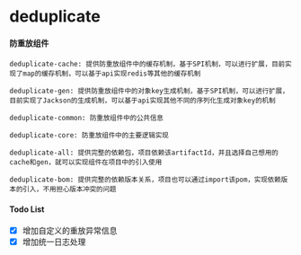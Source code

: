 # deduplicate
#### 防重放组件

`deduplicate-cache: 提供防重放组件中的缓存机制，基于SPI机制，可以进行扩展，目前实现了map的缓存机制，可以基于api实现redis等其他的缓存机制`

`deduplicate-gen: 提供防重放组件中的对象key生成机制，基于SPI机制，可以进行扩展，目前实现了Jackson的生成机制，可以基于api实现其他不同的序列化生成对象key的机制`

`deduplicate-common: 防重放组件中的公共信息`

`deduplicate-core: 防重放组件中的主要逻辑实现`

`deduplicate-all: 提供完整的依赖包，项目依赖该artifactId，并且选择自己想用的cache和gen，就可以实现组件在项目中的引入使用`

`deduplicate-bom: 提供完整的依赖版本关系，项目也可以通过import该pom，实现依赖版本的引入，不用担心版本冲突的问题`

#### Todo List
- [X] 增加自定义的重放异常信息
- [X] 增加统一日志处理